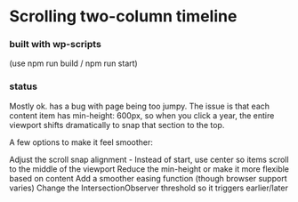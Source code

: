 # Scrolling two-column timeline

### built with wp-scripts
(use npm run build / npm run start)

### status
Mostly ok. has a bug with page being too jumpy.
The issue is that each content item has min-height: 600px, so when you click a year, the entire viewport shifts dramatically to snap that section to the top.

A few options to make it feel smoother:

Adjust the scroll snap alignment - Instead of start, use center so items scroll to the middle of the viewport
Reduce the min-height or make it more flexible based on content
Add a smoother easing function (though browser support varies)
Change the IntersectionObserver threshold so it triggers earlier/later
